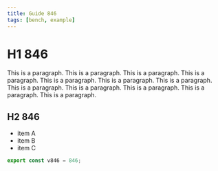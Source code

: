 ```yaml
---
title: Guide 846
tags: [bench, example]
---
```


# H1 846

This is a paragraph. This is a paragraph. This is a paragraph. This is a paragraph. This is a paragraph. This is a paragraph. This is a paragraph. This is a paragraph. This is a paragraph. This is a paragraph. This is a paragraph. This is a paragraph. 

## H2 846

- item A
- item B
- item C

```ts
export const v846 = 846;
```